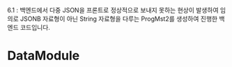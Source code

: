 6.1 : 백엔드에서 다중 JSON을 프론트로 정상적으로 보내지 못하는 현상이 발생하여
임의로 JSONB 자료형이 아닌 String 자료형을 다루는 ProgMst2를 생성하여 진행한 백엔드 코드입니다.

# DataModule
